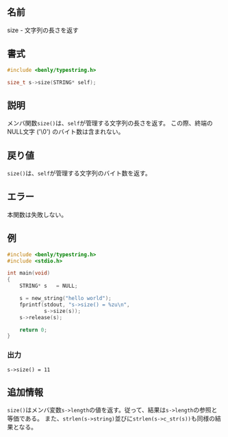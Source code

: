 ## 名前

size - 文字列の長さを返す

## 書式

```c
#include <benly/typestring.h>

size_t s->size(STRING* self);
```

## 説明

メンバ関数`size()`は、`self`が管理する文字列の長さを返す。
この際、終端のNULL文字 ('\0') のバイト数は含まれない。

## 戻り値

`size()`は、`self`が管理する文字列のバイト数を返す。

## エラー

本関数は失敗しない。

## 例

```c
#include <benly/typestring.h>
#include <stdio.h>

int main(void)
{
    STRING* s   = NULL;

    s = new_string("hello world");
    fprintf(stdout, "s->size() = %zu\n",
            s->size(s));
    s->release(s);

    return 0;
}
```

### 出力

```
s->size() = 11
```

## 追加情報

`size()`はメンバ変数`s->length`の値を返す。従って、結果は`s->length`の参照と等価である。
また、`strlen(s->string)`並びに`strlen(s->c_str(s))`も同様の結果となる。
